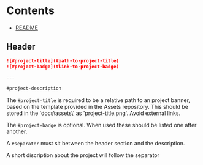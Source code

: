 # Contents

- [README](#readme)

## Header

```markdown
![#project-title](#path-to-project-title)
![#project-badge](#link-to-project-badge)

---

#project-description
```
The `#project-title` is required to be a relative path to an project banner, based on the template provided in the Assets repository. This should be stored in the 'docs\assets\\' as 'project-title.png'. Avoid external links.


The `#project-badge` is optional. When used these should be listed one after another. 

A `#separator` must sit between the header section and the description.

A short discription about the project will follow the separator
